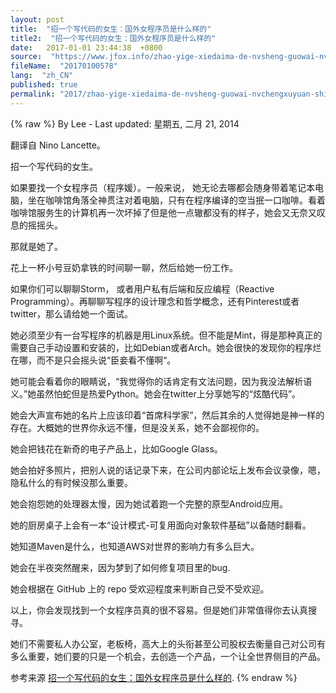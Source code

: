 ```yaml
---
layout: post
title:  "招一个写代码的女生：国外女程序员是什么样的"
title2:  "招一个写代码的女生：国外女程序员是什么样的"
date:   2017-01-01 23:44:38  +0800
source:  "https://www.jfox.info/zhao-yige-xiedaima-de-nvsheng-guowai-nvchengxuyuan-shi-shenmeyang-de.html"
fileName:  "20170100578"
lang:  "zh_CN"
published: true
permalink: "2017/zhao-yige-xiedaima-de-nvsheng-guowai-nvchengxuyuan-shi-shenmeyang-de.html"
---
```

{% raw %}
By Lee - Last updated: 星期五, 二月 21, 2014

翻译自 Nino Lancette。

招一个写代码的女生。

如果要找一个女程序员（程序媛）。一般来说， 她无论去哪都会随身带着笔记本电脑，坐在咖啡馆角落全神贯注对着电脑，只有在程序编译的空当抿一口咖啡。看着咖啡馆服务生的计算机再一次坏掉了但是他一点辙都没有的样子，她会又无奈又叹息的摇摇头。

那就是她了。

花上一杯小号豆奶拿铁的时间聊一聊，然后给她一份工作。

如果你们可以聊聊Storm， 或者用户私有后端和反应编程（Reactive Programming）。再聊聊写程序的设计理念和哲学概念，还有Pinterest或者twitter，那么请给她一个面试。

她必须至少有一台写程序的机器是用Linux系统。但不能是Mint，得是那种真正的需要自己手动设置和安装的，比如Debian或者Arch。她会很快的发现你的程序烂在哪，而不是只会摇头说“臣妾看不懂啊“。

她可能会看着你的眼睛说，“我觉得你的话肯定有文法问题，因为我没法解析语义。”她虽然怕蛇但是热爱Python。她会在twitter上分享她写的“炫酷代码”。

她会大声宣布她的名片上应该印着“首席科学家”，然后其余的人觉得她是神一样的存在。大概她的世界你永远不懂，但是没关系，她不会鄙视你的。

她会把钱花在新奇的电子产品上，比如Google Glass。

她会拍好多照片，把别人说的话记录下来，在公司内部论坛上发布会议录像，嗯，隐私什么的有时候没那么重要。

她会抱怨她的处理器太慢，因为她试着跑一个完整的原型Android应用。

她的厨房桌子上会有一本“设计模式-可复用面向对象软件基础”以备随时翻看。

她知道Maven是什么，也知道AWS对世界的影响力有多么巨大。

她会在半夜突然醒来，因为梦到了如何修复项目里的bug.

她会根据在 GitHub 上的 repo 受欢迎程度来判断自己受不受欢迎。

以上，你会发现找到一个女程序员真的很不容易。但是她们非常值得你去认真搜寻。

她们不需要私人办公室，老板椅，高大上的头衔甚至公司股权去衡量自己对公司有多么重要，她们要的只是一个机会，去创造一个产品，一个让全世界侧目的产品。

参考来源 [招一个写代码的女生：国外女程序员是什么样的](https://www.jfox.info/go.php?url=http://www.jfox.info/url.php?url=http%3A%2F%2Fblog.jobbole.com%2F59374%2F).
{% endraw %}
